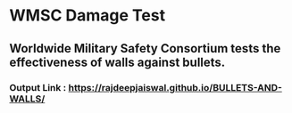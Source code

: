 # WMSC Damage Test

## Worldwide Military Safety Consortium tests the effectiveness of walls against bullets.

### Output Link : https://rajdeepjaiswal.github.io/BULLETS-AND-WALLS/
